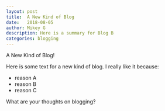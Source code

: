```yaml
---
layout: post
title:  A New Kind of Blog
date:   2018-08-05
author: Mikey G
description: Here is a summary for Blog B
categories: blogging
---
```

A New Kind of Blog!

Here is some text for a new kind of blog. I really like it because:

- reason A
- reason B
- reason C

What are your thoughts on blogging?
